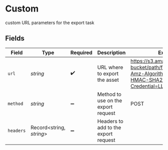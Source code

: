 # Custom

custom URL parameters for the export task


## Fields

| Field                                                                                                        | Type                                                                                                         | Required                                                                                                     | Description                                                                                                  | Example                                                                                                      |
| ------------------------------------------------------------------------------------------------------------ | ------------------------------------------------------------------------------------------------------------ | ------------------------------------------------------------------------------------------------------------ | ------------------------------------------------------------------------------------------------------------ | ------------------------------------------------------------------------------------------------------------ |
| `url`                                                                                                        | *string*                                                                                                     | :heavy_check_mark:                                                                                           | URL where to export the asset                                                                                | https://s3.amazonaws.com/my-bucket/path/filename.mp4?X-Amz-Algorithm=AWS4-HMAC-SHA256&X-Amz-Credential=LLMMB |
| `method`                                                                                                     | *string*                                                                                                     | :heavy_minus_sign:                                                                                           | Method to use on the export request                                                                          | POST                                                                                                         |
| `headers`                                                                                                    | Record<string, *string*>                                                                                     | :heavy_minus_sign:                                                                                           | Headers to add to the export request                                                                         |                                                                                                              |